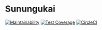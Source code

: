 # Sunungukai

[![Maintainability](https://api.codeclimate.com/v1/badges/21cb2580b9f3deddfbcb/maintainability)](https://codeclimate.com/github/Taziva/sunungukai/maintainability) [![Test Coverage](https://api.codeclimate.com/v1/badges/21cb2580b9f3deddfbcb/test_coverage)](https://codeclimate.com/github/Taziva/sunungukai/test_coverage) [![CircleCI](https://circleci.com/gh/Taziva/sunungukai.svg?style=shield)](https://circleci.com/gh/Taziva/sunungukai)

